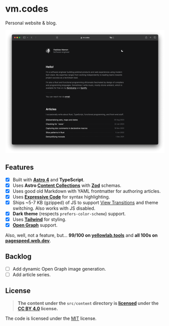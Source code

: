 # vm.codes

Personal website &amp; blog.

![How it looks like (with dark theme)](.github/assets/screenshot.png)

## Features

- [x] Built with **[Astro 4][astro]** and **TypeScript**.
- [x] Uses **Astro [Content Collections][collections]** with **[Zod]** schemas.
- [x] Uses good old Markdown with YAML frontmatter for authoring articles.
- [x] Uses **[Expressive Code][expressive]** for syntax highlighting.
- [x] Ships ~5-7 KB (gzipped) of JS to support [View Transitions][vts] and theme switching. Also works with JS disabled.
- [x] **Dark theme** (respects `prefers-color-scheme`) support.
- [x] Uses **[Tailwind]** for styling.
- [x] **[Open Graph][open-graph]** support.

Also, well, not a feature, but... **99/100 on [yellowlab.tools]** and **all 100s on [pagespeed.web.dev]**.

## Backlog

- [ ] Add dynamic Open Graph image generation.
- [ ] Add article series.

## License

> **The content under the `src/content` directory is [licensed](LICENSE-CONTENT) under the [CC BY 4.0][cc-by-license] license.**

The code is licensed under the [MIT](LICENSE) license.

[astro]: https://astro.build
[tailwind]: https://tailwindcss.com
[expressive]: https://expressive-code.com
[open-graph]: https://ogp.me
[cc-by-license]: https://choosealicense.com/licenses/cc-by-4.0/
[yellowlab.tools]: https://yellowlab.tools/result/gk7b2fdj0y
[pagespeed.web.dev]: https://pagespeed.web.dev/analysis/https-vm-codes/0m52xtvgee?form_factor=mobile
[collections]: https://docs.astro.build/en/guides/content-collections/
[zod]: https://zod.dev
[vts]: https://docs.astro.build/en/guides/view-transitions/
